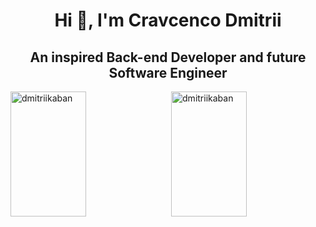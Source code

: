 <h1 align="center">Hi 👋, I'm Cravcenco Dmitrii</h1>
<h2 align="center">An inspired Back-end Developer and future Software Engineer</h2>

<div style="display: flex; justify-content: space-between; align-items: center;">
  <img src="https://github-readme-stats.vercel.app/api/top-langs?username=dmitriikaban&show_icons=true&locale=en&layout=compact" alt="dmitriikaban" style="width: 49%; height: 200px">
  <img src="https://leetcard.jacoblin.cool/DmitriiKaban?theme=nord&font=Lexend" alt="dmitriikaban" style="width: 49%; height: 200px">
</div>



<!--
**DmitriiKaban/DmitriiKaban** is a ✨ _special_ ✨ repository because its `README.md` (this file) appears on your GitHub profile.

Here are some ideas to get you started:

- 🔭 I’m currently working on ...
- 🌱 I’m currently learning ...
- 👯 I’m looking to collaborate on ...
- 🤔 I’m looking for help with ...
- 💬 Ask me about ...
- 📫 How to reach me: ...
- 😄 Pronouns: ...
- ⚡ Fun fact: ...
-->
